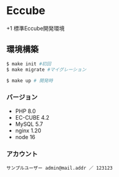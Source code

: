 # Eccube

+1 標準Eccube開発環境

## 環境構築
```bash
$ make init #初回
$ make migrate #マイグレーション

$ make up # 開発時
```

### バージョン
- PHP 8.0
- EC-CUBE 4.2
- MySQL 5.7
- nginx 1.20
- node 16

### アカウント


```
サンプルユーザー admin@mail.addr ／ 123123
```